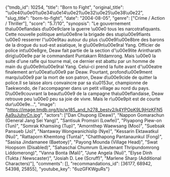 {"tmdb_id": 10254, "title": "Born to Fight", "original_title": "\u0e40\u0e01\u0e34\u0e14\u0e21\u0e32\u0e25\u0e38\u0e22", "slug_title": "born-to-fight", "date": "2004-08-05", "genre": ["Crime / Action / Thriller"], "score": "5.7/10", "synopsis": "Le gouvernement tha\u00eflandais d\u00e9clare la guerre \u00e0 tous les narcotrafiquants. Cette nouvelle politique am\u00e8ne la brigade des stup\u00e9fiants \u00e0 resserrer l'\u00e9tau autour du plus c\u00e9l\u00e8bre des barons de la drogue du sud-est asiatique, le g\u00e9n\u00e9ral Yang. Officier de police int\u00e8gre, Deaw fait partie de la section d'\u00e9lite Arintharath dirig\u00e9e par le commandant Puntakarn Ritdamrong. Mais \u00e0 la suite d'une rafle qui tourne mal, ce dernier est abattu par un homme de main du g\u00e9n\u00e9ral Yang. Celui-ci prend la fuite avant d'\u00eatre finalement arr\u00eat\u00e9 par Deaw. Pourtant, profond\u00e9ment marqu\u00e9 par la mort de son patron, Deaw d\u00e9cide de quitter la police.Il se laisse alors convaincre par sa s\u0153ur, championne de Taekwondo, de l'accompagner dans un petit village au nord du pays. D\u00e9couvrant la beaut\u00e9 de la campagne tha\u00eflandaise, Deaw retrouve peu \u00e0 peu sa joie de vivre. Mais le r\u00e9pit est de courte dur\u00e9e...", "image": "https://image.tmdb.org/t/p/w185_and_h278_bestv2/k4YPOpK9L9jHzKFN5Aa9uJuhvCn.jpg", "actors": ["Dan Chupong (Deaw)", "Nappon Gomarachun (General Jang Sei Yang)", "Santisuk Promsiri (Lowfei)", "Piyapong Piew-on (Tun)", "Somrak Khamsing (Tup)", "Amornthep Waewsang (Moo)", "Suebsak Pansueb (Jo)", "Nantaway Wongwanichislip (Nye)", "Kessarin Ektawatkul (Nui)", "Rattaporn Khemtong (Tunta)", "Chatthapong Pantanaunkul (Fong)", "Sasisa Jindamanee (Baetoey)", "Payong Mounda (Village Head)", "Swat Hoopsom (Disabled)", "Sahaschai Chumrum (Lieutenant Thripundomrong Liddomerong)", "Vanna Bonta (Mali)", "June Angela (Nui)", "Elyse Dinh (Tukta / Newscaster)", "Josiah D. Lee (Scruff)", "Marlene Sharp (Additional Characters)"], "comments": [], "recommandations_id": [36177, 68942, 54398, 25855], "youtube_key": "6uzGFKWguRs"}